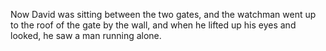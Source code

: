 Now David was sitting between the two gates, and the watchman went up to the roof of the gate by the wall, and when he lifted up his eyes and looked, he saw a man running alone.
